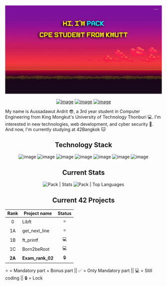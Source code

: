 ![alt text](Thumbnails/MyBackground.png)

<div align="center">

[![image](https://img.shields.io/badge/Facebook-1877F2?style=for-the-badge&logo=facebook&logoColor=white)](https://www.facebook.com/pack.packrock/) [![image](https://img.shields.io/badge/Instagram-E4405F?style=for-the-badge&logo=instagram&logoColor=white)](https://www.instagram.com/pack_hub/) [![image](https://img.shields.io/badge/Discord-5865F2?style=for-the-badge&logo=discord&logoColor=white)](https://discordapp.com/users/318047237533859840)

</div>

My name is Aussadawut Ardrit 😎, a 3rd year student in Computer Engineering from King Mongkut's University of Technology Thonburi 💻. I'm interested in new technologies, web development, and cyber security 💪. And now, I'm currently studying at 42Bangkok 🐱

<h2 align="center">Technology Stack</h2>

<div align="center">

![image](https://img.shields.io/badge/C-00599C?style=for-the-badge&logo=c&logoColor=white) ![image](https://img.shields.io/badge/C%2B%2B-00599C?style=for-the-badge&logo=c%2B%2B&logoColor=white) ![image](https://img.shields.io/badge/CSS3-1572B6?style=for-the-badge&logo=css3&logoColor=white) ![image](https://img.shields.io/badge/HTML5-E34F26?style=for-the-badge&logo=html5&logoColor=white) ![image](https://img.shields.io/badge/JavaScript-323330?style=for-the-badge&logo=javascript&logoColor=F7DF1E) ![image](https://img.shields.io/badge/Python-FFD43B?style=for-the-badge&logo=python&logoColor=blue) ![image](https://img.shields.io/badge/React-20232A?style=for-the-badge&logo=react&logoColor=61DAFB)

</div>

<h2 align="center">Current Stats</h2>

<!--
![Anurag's GitHub stats](https://github-readme-stats.vercel.app/api?username=PackHubTH&show_icons=true&theme=radical)
[![Top Langs](https://github-readme-stats.vercel.app/api/top-langs/?username=PackHubTH&layout=compact&theme=radical)](https://github.com/anuraghazra/github-readme-stats)
-->
<p align=center>

<img width="480px" src="https://github-readme-stats.vercel.app/api?username=PackHubTH&hide_border=true&show_icons=true&include_all_commits=true&count_private=true&line_height=21&theme=radical" alt="Pack | Stats" />

<img src="https://github-readme-stats.vercel.app/api/top-langs/?username=PackHubTH&hide_border=true&layout=compact&theme=radical" alt="Pack | Top Languages" />

</p>

<h2 align="center">Current 42 Projects</h2>

|  Rank  | Project name     | Status |
| :----: | ---------------- | :----: |
|   0    | Libft            |   ⭐   |
|   1A   | get_next_line    |   ⭐   |
|   1B   | ft_printf        |   💻   |
|   1C   | Born2beRoot      |   💻   |
| **2A** | **Exam_rank_02** |   🔒   |

⭐ = Mandatory part + Bonus part || ✅ = Only Mandatory part || 💻 = Still coding || 🔒 = Lock

<!--
**PackHubTH/PackHubTH** is a ✨ _special_ ✨ repository because its `README.md` (this file) appears on your GitHub profile.

Here are some ideas to get you started:

- 🔭 I’m currently working on ...
- 🌱 I’m currently learning ...
- 👯 I’m looking to collaborate on ...
- 🤔 I’m looking for help with ...
- 💬 Ask me about ...
- 📫 How to reach me: ...
- 😄 Pronouns: ...
- ⚡ Fun fact: ...
-->
